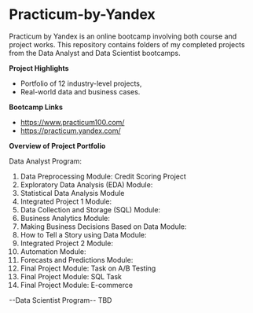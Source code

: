 # Practicum-by-Yandex
Practicum by Yandex is an online bootcamp involving both course and project works. 
This repository contains folders of my completed projects from the Data Analyst and Data Scientist bootcamps.

**Project Highlights**
- Portfolio of 12 industry-level projects,
- Real-world data and business cases.

**Bootcamp Links**
- https://www.practicum100.com/
- https://practicum.yandex.com/

**Overview of Project Portfolio**

Data Analyst Program:
1.  Data Preprocessing Module: Credit Scoring Project
2.  Exploratory Data Analysis (EDA) Module:
3.  Statistical Data Analysis Module
4.  Integrated Project 1 Module:
5.  Data Collection and Storage (SQL) Module:
6.  Business Analytics Module:
7.  Making Business Decisions Based on Data Module:
8.  How to Tell a Story using Data Module:
9.  Integrated Project 2 Module:
10.  Automation Module:
11.  Forecasts and Predictions Module:
12.  Final Project Module: Task on A/B Testing
14.  Final Project Module: SQL Task
15.  Final Project Module: E-commerce


--Data Scientist Program--
TBD
